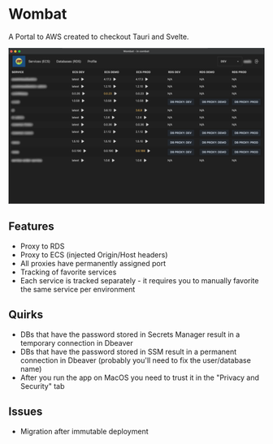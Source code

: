 # Wombat

A Portal to AWS created to checkout Tauri and Svelte.

![Wombat homepage](https://github.com/dwilkolek/wombat/blob/main/docs/wombat-homepage.png?raw=true)

## Features

- Proxy to RDS
- Proxy to ECS (injected Origin/Host headers)
- All proxies have permanently assigned port
- Tracking of favorite services
- Each service is tracked separately - it requires you to manually favorite the same service per environment

## Quirks

- DBs that have the password stored in Secrets Manager result in a temporary connection in Dbeaver
- DBs that have the password stored in SSM result in a permanent connection in Dbeaver (probably you'll need to fix the user/database name)
- After you run the app on MacOS you need to trust it in the "Privacy and Security" tab

## Issues

- Migration after immutable deployment

